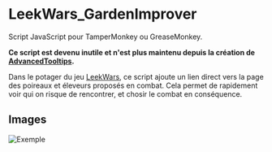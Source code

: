 LeekWars_GardenImprover
=======================
Script JavaScript pour TamperMonkey ou GreaseMonkey.

**Ce script est devenu inutile et n'est plus maintenu depuis la création de [AdvancedTooltips](https://github.com/yLark/LeekWars-AdvancedTooltips).**

Dans le potager du jeu [LeekWars](http://leekwars.com), ce script ajoute un lien direct vers la page des poireaux et éleveurs proposés en combat.
Cela permet de rapidement voir qui on risque de rencontrer, et chosir le combat en conséquence.

Images
-------
![Exemple](http://i.imgur.com/iYc3c3B.png)
